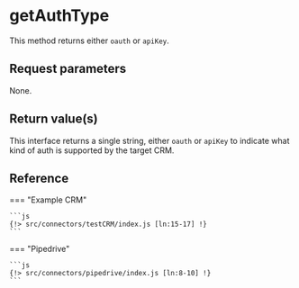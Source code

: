 # getAuthType

This method returns either `oauth` or `apiKey`. 

## Request parameters

None.

## Return value(s)

This interface returns a single string, either `oauth` or `apiKey` to indicate what kind of auth is supported by the target CRM. 

## Reference

=== "Example CRM"

    ```js
    {!> src/connectors/testCRM/index.js [ln:15-17] !}
	```
	
=== "Pipedrive"

	```js
    {!> src/connectors/pipedrive/index.js [ln:8-10] !}
	```

